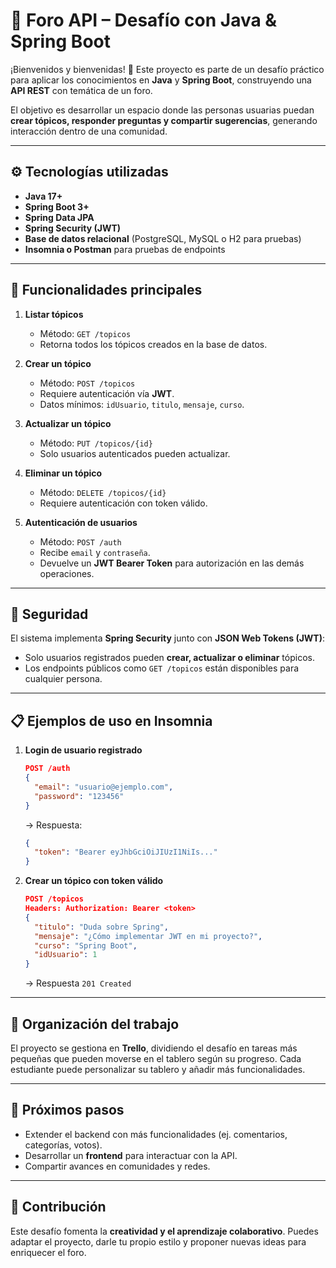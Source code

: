 
# 📌 Foro API – Desafío con Java & Spring Boot

¡Bienvenidos y bienvenidas! 🚀
Este proyecto es parte de un desafío práctico para aplicar los conocimientos en **Java** y **Spring Boot**, construyendo una **API REST** con temática de un foro.

El objetivo es desarrollar un espacio donde las personas usuarias puedan **crear tópicos, responder preguntas y compartir sugerencias**, generando interacción dentro de una comunidad.

---

## ⚙️ Tecnologías utilizadas

* **Java 17+**
* **Spring Boot 3+**
* **Spring Data JPA**
* **Spring Security (JWT)**
* **Base de datos relacional** (PostgreSQL, MySQL o H2 para pruebas)
* **Insomnia o Postman** para pruebas de endpoints

---

## 🚀 Funcionalidades principales

1. **Listar tópicos**

    * Método: `GET /topicos`
    * Retorna todos los tópicos creados en la base de datos.

2. **Crear un tópico**

    * Método: `POST /topicos`
    * Requiere autenticación vía **JWT**.
    * Datos mínimos: `idUsuario`, `titulo`, `mensaje`, `curso`.

3. **Actualizar un tópico**

    * Método: `PUT /topicos/{id}`
    * Solo usuarios autenticados pueden actualizar.

4. **Eliminar un tópico**

    * Método: `DELETE /topicos/{id}`
    * Requiere autenticación con token válido.

5. **Autenticación de usuarios**

    * Método: `POST /auth`
    * Recibe `email` y `contraseña`.
    * Devuelve un **JWT Bearer Token** para autorización en las demás operaciones.

---

## 🔐 Seguridad

El sistema implementa **Spring Security** junto con **JSON Web Tokens (JWT)**:

* Solo usuarios registrados pueden **crear, actualizar o eliminar** tópicos.
* Los endpoints públicos como `GET /topicos` están disponibles para cualquier persona.

---

## 📋 Ejemplos de uso en Insomnia

1. **Login de usuario registrado**

   ```json
   POST /auth
   {
     "email": "usuario@ejemplo.com",
     "password": "123456"
   }
   ```

   → Respuesta:

   ```json
   {
     "token": "Bearer eyJhbGciOiJIUzI1NiIs..."
   }
   ```

2. **Crear un tópico con token válido**

   ```json
   POST /topicos
   Headers: Authorization: Bearer <token>
   {
     "titulo": "Duda sobre Spring",
     "mensaje": "¿Cómo implementar JWT en mi proyecto?",
     "curso": "Spring Boot",
     "idUsuario": 1
   }
   ```

   → Respuesta `201 Created`

---

## 📂 Organización del trabajo

El proyecto se gestiona en **Trello**, dividiendo el desafío en tareas más pequeñas que pueden moverse en el tablero según su progreso.
Cada estudiante puede personalizar su tablero y añadir más funcionalidades.

---

## 🎯 Próximos pasos

* Extender el backend con más funcionalidades (ej. comentarios, categorías, votos).
* Desarrollar un **frontend** para interactuar con la API.
* Compartir avances en comunidades y redes.

---

## 🙌 Contribución

Este desafío fomenta la **creatividad y el aprendizaje colaborativo**.
Puedes adaptar el proyecto, darle tu propio estilo y proponer nuevas ideas para enriquecer el foro.
